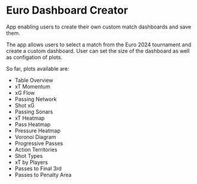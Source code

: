 # Euro Dashboard Creator
App enabling users to create their own custom match dashboards and save them.

The app allows users to select a match from the Euro 2024 tournament and create a custom dashboard. User can set the size of the dashboard as well as configation of plots.

So far, plots available are:
- Table Overview
- xT Momentum
- xG Flow
- Passing Network
- Shot xG
- Passing Sonars
- xT Heatmap
- Pass Heatmap
- Pressure Heatmap
- Voronoi Diagram
- Progressive Passes
- Action Territories
- Shot Types
- xT by Players
- Passes to Final 3rd
- Passes to Penalty Area

